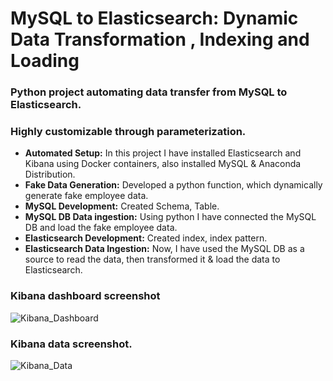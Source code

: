 # MySQL to Elasticsearch: Dynamic Data Transformation , Indexing and Loading

### Python project automating data transfer from MySQL to Elasticsearch.
### Highly customizable through parameterization.


 - <b>Automated Setup:</b> In this project I have installed Elasticsearch and Kibana using Docker containers, also installed MySQL & Anaconda Distribution.
 - <b>Fake Data Generation:</b> Developed a python function, which dynamically generate fake employee data.
 - <b>MySQL Development:</b> Created Schema, Table.
 - <b>MySQL DB Data ingestion:</b> Using python I have connected the MySQL DB and load the fake employee data.
 - <b>Elasticsearch Development:</b> Created index, index pattern.
 - <b>Elasticsearch Data Ingestion:</b> Now, I have used the MySQL DB as a source to read the data, then transformed it & load the data to Elasticsearch.


### Kibana dashboard screenshot
![Kibana_Dashboard](https://github.com/pranabkumarpaul/ETL_MySQL_to_ElasticSearch/assets/74065301/d7e3ed3a-5d3f-48f5-b86c-c2fecd25a14f)


### Kibana data screenshot.
![Kibana_Data](https://github.com/pranabkumarpaul/ETL_MySQL_to_ElasticSearch/assets/74065301/f062906f-57d7-4e85-95d6-75dca80b4773)
